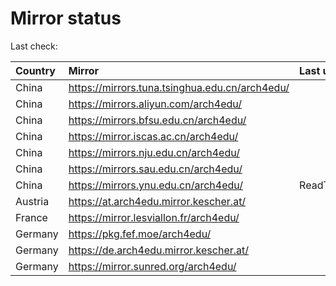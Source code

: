 <script src="./time.js"></script>
# Mirror status
Last check: <script type="text/javascript">localize(1680093637.278102);</script>

|Country|Mirror|Last update|
|:------|:-----|:----------|
|China|https://mirrors.tuna.tsinghua.edu.cn/arch4edu/|<script type="text/javascript">localize(1680071650);</script>|
|China|https://mirrors.aliyun.com/arch4edu/|<script type="text/javascript">localize(1680028583);</script>|
|China|https://mirrors.bfsu.edu.cn/arch4edu/|<script type="text/javascript">localize(1680071650);</script>|
|China|https://mirror.iscas.ac.cn/arch4edu/|<script type="text/javascript">localize(1680071650);</script>|
|China|https://mirrors.nju.edu.cn/arch4edu/|<script type="text/javascript">localize(1680071650);</script>|
|China|https://mirrors.sau.edu.cn/arch4edu/|<script type="text/javascript">localize(1673850842);</script>|
|China|https://mirrors.ynu.edu.cn/arch4edu/|ReadTimeout|
|Austria|https://at.arch4edu.mirror.kescher.at/|<script type="text/javascript">localize(1680071650);</script>|
|France|https://mirror.lesviallon.fr/arch4edu/|<script type="text/javascript">localize(1680028583);</script>|
|Germany|https://pkg.fef.moe/arch4edu/|<script type="text/javascript">localize(1680071650);</script>|
|Germany|https://de.arch4edu.mirror.kescher.at/|<script type="text/javascript">localize(1680071650);</script>|
|Germany|https://mirror.sunred.org/arch4edu/|<script type="text/javascript">localize(1680071650);</script>|

<script src="./tablefilter/tablefilter.js"></script>
<script src="./table.js"></script>